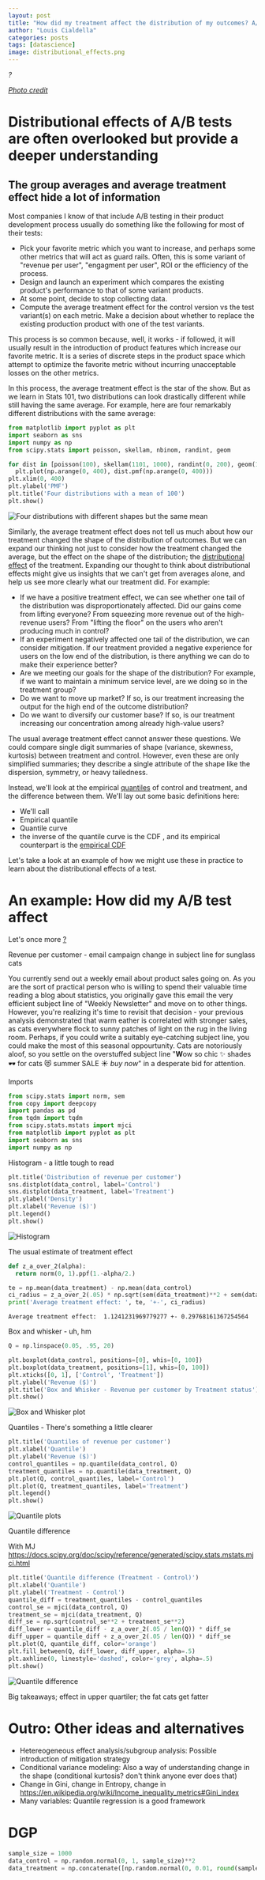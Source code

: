 ```yaml
---
layout: post
title: "How did my treatment affect the distribution of my outcomes? A/B testing with quantiles and their confidence intervals in Python"
author: "Louis Cialdella"
categories: posts
tags: [datascience]
image: distributional_effects.png
---
```


*?*

*[Photo credit](https://pxhere.com/en/photo/932166)*


# Distributional effects of A/B tests are often overlooked but provide a deeper understanding

## The group averages and average treatment effect hide a lot of information

Most companies I know of that include A/B testing in their product development process usually do something like the following for most of their tests:
* Pick your favorite metric which you want to increase, and perhaps some other metrics that will act as guard rails. Often, this is some variant of "revenue per user", "engagment per user", ROI or the efficiency of the process.
* Design and launch an experiment which compares the existing product's performance to that of some variant products.
* At some point, decide to stop collecting data.
* Compute the average treatment effect for the control version vs the test variant(s) on each metric. Make a decision about whether to replace the existing production product with one of the test variants.

This process is so common because, well, it works - if followed, it will usually result in the introduction of product features which increase our favorite metric. It is a series of discrete steps in the product space which attempt to optimize the favorite metric without incurring unacceptable losses on the other metrics.

In this process, the average treatment effect is the star of the show. But as we learn in Stats 101, two distributions can look drastically different while still having the same average. For example, here are four remarkably different distributions with the same average:

```python
from matplotlib import pyplot as plt
import seaborn as sns
import numpy as np
from scipy.stats import poisson, skellam, nbinom, randint, geom

for dist in [poisson(100), skellam(1101, 1000), randint(0, 200), geom(1./100)]:
  plt.plot(np.arange(0, 400), dist.pmf(np.arange(0, 400)))
plt.xlim(0, 400)  
plt.ylabel('PMF')
plt.title('Four distributions with a mean of 100')
plt.show()
```

![Four distributions with different shapes but the same mean](https://raw.githubusercontent.com/lmc2179/lmc2179.github.io/master/assets/img/distributional_effects/Figure_0.png)

Similarly, the average treatment effect does not tell us much about how our treatment changed the shape of the distribution of outcomes. But we can expand our thinking not just to consider how the treatment changed the average, but the effect on the shape of the distribution; the [distributional effect](https://en.wikipedia.org/wiki/Distributional_effects) of the treatment. Expanding our thought to think about distributional effects might give us insights that we can't get from averages alone, and help us see more clearly what our treatment did. For example:

* If we have a positive treatment effect, we can see whether one tail of the distribution was disproportionately affected. Did our gains come from lifting everyone? From squeezing more revenue out of the high-revenue users? From "lifting the floor" on the users who aren't producing much in control?
* If an experiment negatively affected one tail of the distribution, we can consider mitigation. If our treatment provided a negative experience for users on the low end of the distribution, is there anything we can do to make their experience better?
* Are we meeting our goals for the shape of the distribution? For example, if we want to maintain a minimum service level, are we doing so in the treatment group?
* Do we want to move up market? If so, is our treatment increasing the output for the high end of the outcome distribution?
* Do we want to diversify our customer base? If so, is our treatment increasing our concentration among already high-value users?

The usual average treatment effect cannot answer these questions. We could compare single digit summaries of shape (variance, skewness, kurtosis) between treatment and control. However, even these are only simplified summaries; they describe a single attribute of the shape like the dispersion, symmetry, or heavy tailedness.

Instead, we'll look at the empirical [quantiles](https://en.wikipedia.org/wiki/Quantile) of control and treatment, and the difference between them. We'll lay out some basic definitions here:
* We'll call
* Empirical quantile
* Quantile curve
* the inverse of the quantile curve is the CDF , and its empirical counterpart is the [empirical CDF](https://www.statsmodels.org/devel/generated/statsmodels.distributions.empirical_distribution.ECDF.html)

Let's take a look at an example of how we might use these in practice to learn about the distributional effects of a test.

# An example: How did my A/B test affect

Let's once more [?](https://lmc2179.github.io/posts/confidence_prediction.html)

Revenue per customer - email campaign change in subject line for sunglass cats 

You currently send out a weekly email about product sales going on. As you are the sort of practical person who is willing to spend their valuable time reading a blog about statistics, you originally gave this email the very efficient subject line of "Weekly Newsletter" and move on to other things. However, you're realizing it's time to revisit that decision - your previous analysis demonstrated that warm eather is correlated with stronger sales, as cats everywhere flock to sunny patches of light on the rug in the living room. Perhaps, if you could write a suitably eye-catching subject line, you could make the most of this seasonal oppourtunity. Cats are notoriously aloof, so you settle on the overstuffed subject line "**W**ow so chic ✨ shades 🕶 for cats 😻 summer SALE ☀ _buy now_" in a desperate bid for attention.

Imports

```python
from scipy.stats import norm, sem
from copy import deepcopy
import pandas as pd
from tqdm import tqdm
from scipy.stats.mstats import mjci
from matplotlib import pyplot as plt
import seaborn as sns
import numpy as np
```

Histogram - a little tough to read

```python
plt.title('Distribution of revenue per customer')
sns.distplot(data_control, label='Control')
sns.distplot(data_treatment, label='Treatment')
plt.ylabel('Density')
plt.xlabel('Revenue ($)')
plt.legend()
plt.show()
```

![Histogram](https://raw.githubusercontent.com/lmc2179/lmc2179.github.io/master/assets/img/distributional_effects/Figure_1.png)

The usual estimate of treatment effect

```python
def z_a_over_2(alpha):
  return norm(0, 1).ppf(1.-alpha/2.)

te = np.mean(data_treatment) - np.mean(data_control)
ci_radius = z_a_over_2(.05) * np.sqrt(sem(data_treatment)**2 + sem(data_control)**2)
print('Average treatment effect: ', te, '+-', ci_radius)
```

```
Average treatment effect:  1.1241231969779277 +- 0.29768161367254564
```

Box and whisker - uh, hm

```python
Q = np.linspace(0.05, .95, 20)

plt.boxplot(data_control, positions=[0], whis=[0, 100])
plt.boxplot(data_treatment, positions=[1], whis=[0, 100])
plt.xticks([0, 1], ['Control', 'Treatment'])
plt.ylabel('Revenue ($)')
plt.title('Box and Whisker - Revenue per customer by Treatment status')
plt.show()
```

![Box and Whisker plot](https://raw.githubusercontent.com/lmc2179/lmc2179.github.io/master/assets/img/distributional_effects/Figure_2.png)

Quantiles - There's something a little clearer

```python
plt.title('Quantiles of revenue per customer')
plt.xlabel('Quantile')
plt.ylabel('Revenue ($)')
control_quantiles = np.quantile(data_control, Q)
treatment_quantiles = np.quantile(data_treatment, Q)
plt.plot(Q, control_quantiles, label='Control')
plt.plot(Q, treatment_quantiles, label='Treatment')
plt.legend()
plt.show()
```

![Quantile plots](https://raw.githubusercontent.com/lmc2179/lmc2179.github.io/master/assets/img/distributional_effects/Figure_3.png)

Quantile difference

With MJ https://docs.scipy.org/doc/scipy/reference/generated/scipy.stats.mstats.mjci.html

```python
plt.title('Quantile difference (Treatment - Control)')
plt.xlabel('Quantile')
plt.ylabel('Treatment - Control')
quantile_diff = treatment_quantiles - control_quantiles
control_se = mjci(data_control, Q)
treatment_se = mjci(data_treatment, Q)
diff_se = np.sqrt(control_se**2 + treatment_se**2)
diff_lower = quantile_diff - z_a_over_2(.05 / len(Q)) * diff_se
diff_upper = quantile_diff + z_a_over_2(.05 / len(Q)) * diff_se
plt.plot(Q, quantile_diff, color='orange')
plt.fill_between(Q, diff_lower, diff_upper, alpha=.5)
plt.axhline(0, linestyle='dashed', color='grey', alpha=.5)
plt.show()
```

![Quantile difference](https://raw.githubusercontent.com/lmc2179/lmc2179.github.io/master/assets/img/distributional_effects/Figure_4.png)

Big takeaways; effect in upper quartiler; the fat cats get fatter

# Outro: Other ideas and alternatives

* Hetereogeneous effect analysis/subgroup analysis: Possible introduction of mitigation strategy
* Conditional variance modeling: Also a way of understanding change in the shape (conditional kurtosis? don't think anyone ever does that)
* Change in Gini, change in Entropy, change in https://en.wikipedia.org/wiki/Income_inequality_metrics#Gini_index
* Many variables: Quantile regression is a good framework

# DGP

```python
sample_size = 1000
data_control = np.random.normal(0, 1, sample_size)**2
data_treatment = np.concatenate([np.random.normal(0, 0.01, round(sample_size/2)), np.random.normal(0, 2, round(sample_size/2))])**2
```
